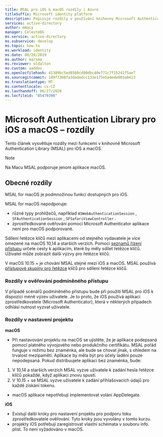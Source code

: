 ```yaml
---
title: MSAL pro iOS & macOS rozdíly | Azure
titleSuffix: Microsoft identity platform
description: Popisuje rozdíly v používání knihovny Microsoft Authentication Library (MSAL) mezi iOS a macOS.
services: active-directory
author: mmacy
manager: CelesteDG
ms.service: active-directory
ms.subservice: develop
ms.topic: how-to
ms.workload: identity
ms.date: 08/28/2019
ms.author: marsma
ms.reviewer: oldalton
ms.custom: aaddev
ms.openlocfilehash: 41389bc5ed8580cd80dbc40e771c7f15241f5ae7
ms.sourcegitcommit: 1d9f7368fa3dadedcc133e175e5a4ede003a8413
ms.translationtype: MT
ms.contentlocale: cs-CZ
ms.lasthandoff: 06/27/2020
ms.locfileid: "85479398"
---
```

# <a name="microsoft-authentication-library-for-ios-and-macos-differences"></a>Microsoft Authentication Library pro iOS a macOS – rozdíly

Tento článek vysvětluje rozdíly mezi funkcemi v knihovně Microsoft Authentication Library (MSAL) pro iOS a macOS.

> [!NOTE]
> Na Macu MSAL podporuje jenom aplikace macOS.

## <a name="general-differences"></a>Obecné rozdíly

MSAL for macOS je podmnožinou funkcí dostupných pro iOS.

MSAL for macOS nepodporuje:

- různé typy prohlížečů, například `ASWebAuthenticationSession` , `SFAuthenticationSession` , `SFSafariViewController` .
- zprostředkované ověřování pomocí Microsoft Authenticator aplikace není pro macOS podporované.

Sdílení řetězce klíčů mezi aplikacemi od stejného vydavatele je více omezené na macOS 10,14 a starších verzích. Pomocí [seznamů řízení přístupu](https://developer.apple.com/documentation/security/keychain_services/access_control_lists?language=objc) určete cesty k aplikacím, které by měly sdílet řetězce klíčů. Uživatel může zobrazit další výzvy pro řetězce klíčů.

V macOS 10.15 + je chování MSAL stejné mezi iOS a macOS. MSAL používá [přístupové skupiny pro řetězce](https://developer.apple.com/documentation/security/keychain_services/keychain_items/sharing_access_to_keychain_items_among_a_collection_of_apps?language=objc) klíčů pro sdílení řetězce klíčů. 

### <a name="conditional-access-authentication-differences"></a>Rozdíly v ověřování podmíněného přístupu

V případě scénářů podmíněného přístupu bude při použití MSAL pro iOS k dispozici méně výzev uživatele. Je to proto, že iOS používá aplikaci zprostředkovatele (Microsoft Authenticator), která v některých případech odhlásí nutnost vyzvat uživatele.

### <a name="project-setup-differences"></a>Rozdíly v nastavení projektu

**macOS**

- Při nastavování projektu na macOS se ujistěte, že je aplikace podepsaná pomocí platného vývojového nebo produkčního certifikátu. MSAL pořád funguje v režimu bez znaménka, ale bude se chovat jinak, s ohledem na trvalost mezipaměti. Aplikace by měla být pro účely ladění pouze nepodepsaná. Pokud distribuujete aplikaci bez znaménka, bude:
1. V 10,14 a starších verzích MSAL vyzve uživatele k zadání hesla řetězce klíčů pokaždé, když aplikaci znovu spustí.
2. V 10.15 + se MSAL vyzve uživatele k zadání přihlašovacích údajů pro každé získání tokenu. 

- macOS aplikace nepotřebují implementovat volání AppDelegate.

**iOS**

- Existují další kroky pro nastavení projektu pro podporu toku zprostředkovatele ověřování. Tyto kroky jsou vyvolány v tomto kurzu.
- projekty iOS potřebují zaregistrovat vlastní schémata v souboru info. plist. To není vyžadováno v macOS.
